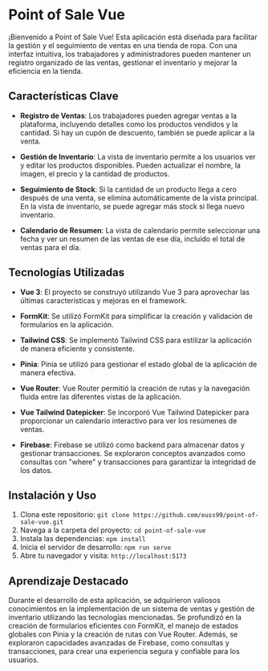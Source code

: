 # Point of Sale Vue

¡Bienvenido a Point of Sale Vue! Esta aplicación está diseñada para facilitar la gestión y el seguimiento de ventas en una tienda de ropa. Con una interfaz intuitiva, los trabajadores y administradores pueden mantener un registro organizado de las ventas, gestionar el inventario y mejorar la eficiencia en la tienda.

## Características Clave

- **Registro de Ventas**: Los trabajadores pueden agregar ventas a la plataforma, incluyendo detalles como los productos vendidos y la cantidad. Si hay un cupón de descuento, también se puede aplicar a la venta.

- **Gestión de Inventario**: La vista de inventario permite a los usuarios ver y editar los productos disponibles. Pueden actualizar el nombre, la imagen, el precio y la cantidad de productos.

- **Seguimiento de Stock**: Si la cantidad de un producto llega a cero después de una venta, se elimina automáticamente de la vista principal. En la vista de inventario, se puede agregar más stock si llega nuevo inventario.

- **Calendario de Resumen**: La vista de calendario permite seleccionar una fecha y ver un resumen de las ventas de ese día, incluido el total de ventas para el día.

## Tecnologías Utilizadas

- **Vue 3**: El proyecto se construyó utilizando Vue 3 para aprovechar las últimas características y mejoras en el framework.

- **FormKit**: Se utilizó FormKit para simplificar la creación y validación de formularios en la aplicación.

- **Tailwind CSS**: Se implementó Tailwind CSS para estilizar la aplicación de manera eficiente y consistente.

- **Pinia**: Pinia se utilizó para gestionar el estado global de la aplicación de manera efectiva.

- **Vue Router**: Vue Router permitió la creación de rutas y la navegación fluida entre las diferentes vistas de la aplicación.

- **Vue Tailwind Datepicker**: Se incorporó Vue Tailwind Datepicker para proporcionar un calendario interactivo para ver los resúmenes de ventas.

- **Firebase**: Firebase se utilizó como backend para almacenar datos y gestionar transacciones. Se exploraron conceptos avanzados como consultas con "where" y transacciones para garantizar la integridad de los datos.

## Instalación y Uso

1. Clona este repositorio: `git clone https://github.com/euss99/point-of-sale-vue.git`
2. Navega a la carpeta del proyecto: `cd point-of-sale-vue`
3. Instala las dependencias: `npm install`
4. Inicia el servidor de desarrollo: `npm run serve`
5. Abre tu navegador y visita: `http://localhost:5173`

## Aprendizaje Destacado

Durante el desarrollo de esta aplicación, se adquirieron valiosos conocimientos en la implementación de un sistema de ventas y gestión de inventario utilizando las tecnologías mencionadas. Se profundizó en la creación de formularios eficientes con FormKit, el manejo de estados globales con Pinia y la creación de rutas con Vue Router. Además, se exploraron capacidades avanzadas de Firebase, como consultas y transacciones, para crear una experiencia segura y confiable para los usuarios.

